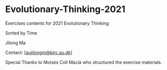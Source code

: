 # Evolutionary-Thinking-2021
Exercises contents for 2021 Evolutionary Thinking

Sorted by Time

Jilong Ma 

Contact: [aujilongm@birc.au.dk]


Special Thanks to Moisès Coll Macià who structured the exercise materials.
